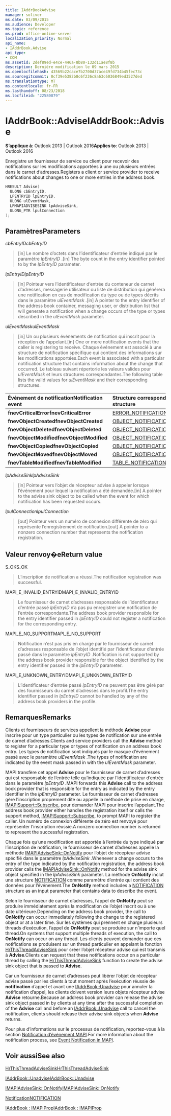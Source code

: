 ```yaml
---
title: IAddrBookAdvise
manager: soliver
ms.date: 03/09/2015
ms.audience: Developer
ms.topic: reference
ms.prod: office-online-server
localization_priority: Normal
api_name:
- IAddrBook.Advise
api_type:
- COM
ms.assetid: 2def89ed-e4ce-446a-8b80-132d11ae8f8b
description: Dernière modification le 09 mars 2015
ms.openlocfilehash: 43569b22cace7b2700d37ace49fd734b45fec73c
ms.sourcegitcommit: 0cf39e5382b8c6f236c8a63c6036849ed3527ded
ms.translationtype: MT
ms.contentlocale: fr-FR
ms.lasthandoff: 08/23/2018
ms.locfileid: "22580879"
---
```

# <a name="iaddrbookadvise"></a><span data-ttu-id="42f9f-103">IAddrBook::Advise</span><span class="sxs-lookup"><span data-stu-id="42f9f-103">IAddrBook::Advise</span></span>

  
  
<span data-ttu-id="42f9f-104">**S’applique à**: Outlook 2013 | Outlook 2016</span><span class="sxs-lookup"><span data-stu-id="42f9f-104">**Applies to**: Outlook 2013 | Outlook 2016</span></span> 
  
<span data-ttu-id="42f9f-105">Enregistre un fournisseur de service ou client pour recevoir des notifications sur les modifications apportées à une ou plusieurs entrées dans le carnet d’adresses.</span><span class="sxs-lookup"><span data-stu-id="42f9f-105">Registers a client or service provider to receive notifications about changes to one or more entries in the address book.</span></span>
  
```cpp
HRESULT Advise(
  ULONG cbEntryID,
  LPENTRYID lpEntryID,
  ULONG ulEventMask,
  LPMAPIADVISESINK lpAdviseSink,
  ULONG_PTR lpulConnection
);
```

## <a name="parameters"></a><span data-ttu-id="42f9f-106">Paramètres</span><span class="sxs-lookup"><span data-stu-id="42f9f-106">Parameters</span></span>

 <span data-ttu-id="42f9f-107">_cbEntryID_</span><span class="sxs-lookup"><span data-stu-id="42f9f-107">_cbEntryID_</span></span>
  
> <span data-ttu-id="42f9f-108">[in] Le nombre d’octets dans l’identificateur d’entrée indiqué par le paramètre _lpEntryID_ .</span><span class="sxs-lookup"><span data-stu-id="42f9f-108">[in] The byte count in the entry identifier pointed to by the  _lpEntryID_ parameter.</span></span> 
    
 <span data-ttu-id="42f9f-109">_lpEntryID_</span><span class="sxs-lookup"><span data-stu-id="42f9f-109">_lpEntryID_</span></span>
  
> <span data-ttu-id="42f9f-110">[in] Pointeur vers l’identificateur d’entrée du conteneur de carnet d’adresses, messagerie utilisateur ou liste de distribution qui générera une notification en cas de modification du type ou de types décrits dans le paramètre _ulEventMask_ .</span><span class="sxs-lookup"><span data-stu-id="42f9f-110">[in] A pointer to the entry identifier of the address book container, messaging user, or distribution list that will generate a notification when a change occurs of the type or types described in the  _ulEventMask_ parameter.</span></span> 
    
 <span data-ttu-id="42f9f-111">_ulEventMask_</span><span class="sxs-lookup"><span data-stu-id="42f9f-111">_ulEventMask_</span></span>
  
> <span data-ttu-id="42f9f-112">[in] Un ou plusieurs événements de notification qui inscrit pour la réception de l’appelant.</span><span class="sxs-lookup"><span data-stu-id="42f9f-112">[in] One or more notification events that the caller is registering to receive.</span></span> <span data-ttu-id="42f9f-113">Chaque événement est associé à une structure de notification spécifique qui contient des informations sur les modifications apportées.</span><span class="sxs-lookup"><span data-stu-id="42f9f-113">Each event is associated with a particular notification structure that contains information about the change that occurred.</span></span> <span data-ttu-id="42f9f-114">Le tableau suivant répertorie les valeurs valides pour _ulEventMask_ et leurs structures correspondantes.</span><span class="sxs-lookup"><span data-stu-id="42f9f-114">The following table lists the valid values for  _ulEventMask_ and their corresponding structures.</span></span> 
    
|<span data-ttu-id="42f9f-115">**Événement de notification**</span><span class="sxs-lookup"><span data-stu-id="42f9f-115">**Notification event**</span></span>|<span data-ttu-id="42f9f-116">**Structure correspondante**</span><span class="sxs-lookup"><span data-stu-id="42f9f-116">**Corresponding structure**</span></span>|
|:-----|:-----|
|<span data-ttu-id="42f9f-117">**fnevCriticalError**</span><span class="sxs-lookup"><span data-stu-id="42f9f-117">**fnevCriticalError**</span></span> <br/> |[<span data-ttu-id="42f9f-118">ERROR_NOTIFICATION</span><span class="sxs-lookup"><span data-stu-id="42f9f-118">ERROR_NOTIFICATION</span></span>](error_notification.md) <br/> |
|<span data-ttu-id="42f9f-119">**fnevObjectCreated**</span><span class="sxs-lookup"><span data-stu-id="42f9f-119">**fnevObjectCreated**</span></span> <br/> |[<span data-ttu-id="42f9f-120">OBJECT_NOTIFICATION</span><span class="sxs-lookup"><span data-stu-id="42f9f-120">OBJECT_NOTIFICATION</span></span>](object_notification.md) <br/> |
|<span data-ttu-id="42f9f-121">**fnevObjectDeleted**</span><span class="sxs-lookup"><span data-stu-id="42f9f-121">**fnevObjectDeleted**</span></span> <br/> |[<span data-ttu-id="42f9f-122">OBJECT_NOTIFICATION</span><span class="sxs-lookup"><span data-stu-id="42f9f-122">OBJECT_NOTIFICATION</span></span>](object_notification.md) <br/> |
|<span data-ttu-id="42f9f-123">**fnevObjectModified**</span><span class="sxs-lookup"><span data-stu-id="42f9f-123">**fnevObjectModified**</span></span> <br/> |[<span data-ttu-id="42f9f-124">OBJECT_NOTIFICATION</span><span class="sxs-lookup"><span data-stu-id="42f9f-124">OBJECT_NOTIFICATION</span></span>](object_notification.md) <br/> |
|<span data-ttu-id="42f9f-125">**fnevObjectCopied**</span><span class="sxs-lookup"><span data-stu-id="42f9f-125">**fnevObjectCopied**</span></span> <br/> |[<span data-ttu-id="42f9f-126">OBJECT_NOTIFICATION</span><span class="sxs-lookup"><span data-stu-id="42f9f-126">OBJECT_NOTIFICATION</span></span>](object_notification.md) <br/> |
|<span data-ttu-id="42f9f-127">**fnevObjectMoved**</span><span class="sxs-lookup"><span data-stu-id="42f9f-127">**fnevObjectMoved**</span></span> <br/> |[<span data-ttu-id="42f9f-128">OBJECT_NOTIFICATION</span><span class="sxs-lookup"><span data-stu-id="42f9f-128">OBJECT_NOTIFICATION</span></span>](object_notification.md) <br/> |
|<span data-ttu-id="42f9f-129">**fnevTableModified**</span><span class="sxs-lookup"><span data-stu-id="42f9f-129">**fnevTableModified**</span></span> <br/> |[<span data-ttu-id="42f9f-130">TABLE_NOTIFICATION</span><span class="sxs-lookup"><span data-stu-id="42f9f-130">TABLE_NOTIFICATION</span></span>](table_notification.md) <br/> |
   
 <span data-ttu-id="42f9f-131">_lpAdviseSink_</span><span class="sxs-lookup"><span data-stu-id="42f9f-131">_lpAdviseSink_</span></span>
  
> <span data-ttu-id="42f9f-132">[in] Pointeur vers l’objet de récepteur advise à appeler lorsque l’événement pour lequel la notification a été demandée.</span><span class="sxs-lookup"><span data-stu-id="42f9f-132">[in] A pointer to the advise sink object to be called when the event for which notification has been requested occurs.</span></span>
    
 <span data-ttu-id="42f9f-133">_lpulConnection_</span><span class="sxs-lookup"><span data-stu-id="42f9f-133">_lpulConnection_</span></span>
  
> <span data-ttu-id="42f9f-134">[out] Pointeur vers un numéro de connexion différente de zéro qui représente l’enregistrement de notification.</span><span class="sxs-lookup"><span data-stu-id="42f9f-134">[out] A pointer to a nonzero connection number that represents the notification registration.</span></span>
    
## <a name="return-value"></a><span data-ttu-id="42f9f-135">Valeur renvoy�e</span><span class="sxs-lookup"><span data-stu-id="42f9f-135">Return value</span></span>

<span data-ttu-id="42f9f-136">S_OK</span><span class="sxs-lookup"><span data-stu-id="42f9f-136">S_OK</span></span> 
  
> <span data-ttu-id="42f9f-137">L’inscription de notification a réussi.</span><span class="sxs-lookup"><span data-stu-id="42f9f-137">The notification registration was successful.</span></span>
    
<span data-ttu-id="42f9f-138">MAPI_E_INVALID_ENTRYID</span><span class="sxs-lookup"><span data-stu-id="42f9f-138">MAPI_E_INVALID_ENTRYID</span></span> 
  
> <span data-ttu-id="42f9f-139">Le fournisseur de carnet d’adresses responsable de l’identificateur d’entrée passé _lpEntryID_ n’a pas pu enregistrer une notification de l’entrée correspondante.</span><span class="sxs-lookup"><span data-stu-id="42f9f-139">The address book provider responsible for the entry identifier passed in  _lpEntryID_ could not register a notification for the corresponding entry.</span></span> 
    
<span data-ttu-id="42f9f-140">MAPI_E_NO_SUPPORT</span><span class="sxs-lookup"><span data-stu-id="42f9f-140">MAPI_E_NO_SUPPORT</span></span> 
  
> <span data-ttu-id="42f9f-141">Notification n’est pas pris en charge par le fournisseur de carnet d’adresses responsable de l’objet identifié par l’identificateur d’entrée passé dans le paramètre _lpEntryID_ .</span><span class="sxs-lookup"><span data-stu-id="42f9f-141">Notification is not supported by the address book provider responsible for the object identified by the entry identifier passed in the  _lpEntryID_ parameter.</span></span> 
    
<span data-ttu-id="42f9f-142">MAPI_E_UNKNOWN_ENTRYID</span><span class="sxs-lookup"><span data-stu-id="42f9f-142">MAPI_E_UNKNOWN_ENTRYID</span></span> 
  
> <span data-ttu-id="42f9f-143">L’identificateur d’entrée passé _lpEntryID_ ne peuvent pas être géré par des fournisseurs du carnet d’adresses dans le profil.</span><span class="sxs-lookup"><span data-stu-id="42f9f-143">The entry identifier passed in  _lpEntryID_ cannot be handled by any of the address book providers in the profile.</span></span> 
    
## <a name="remarks"></a><span data-ttu-id="42f9f-144">Remarques</span><span class="sxs-lookup"><span data-stu-id="42f9f-144">Remarks</span></span>

<span data-ttu-id="42f9f-145">Clients et fournisseurs de services appellent la méthode **Advise** pour inscrire pour un type particulier ou les types de notification sur une entrée de carnet d’adresses.</span><span class="sxs-lookup"><span data-stu-id="42f9f-145">Clients and service providers call the **Advise** method to register for a particular type or types of notification on an address book entry.</span></span> <span data-ttu-id="42f9f-146">Les types de notification sont indiqués par le masque d’événement passé avec le paramètre _ulEventMask_ .</span><span class="sxs-lookup"><span data-stu-id="42f9f-146">The types of notification are indicated by the event mask passed in with the  _ulEventMask_ parameter.</span></span> 
  
<span data-ttu-id="42f9f-147">MAPI transfère cet appel **Advise** pour le fournisseur de carnet d’adresses qui est responsable de l’entrée telle qu’indiquée par l’identificateur d’entrée dans le paramètre _lpEntryID_ .</span><span class="sxs-lookup"><span data-stu-id="42f9f-147">MAPI forwards this **Advise** call to the address book provider that is responsible for the entry as indicated by the entry identifier in the  _lpEntryID_ parameter.</span></span> <span data-ttu-id="42f9f-148">Le fournisseur de carnet d’adresses gère l’inscription proprement dite ou appelle la méthode de prise en charge, [IMAPISupport::Subscribe](imapisupport-subscribe.md), pour demander MAPI pour inscrire l’appelant.</span><span class="sxs-lookup"><span data-stu-id="42f9f-148">The address book provider either handles the registration itself or calls the support method, [IMAPISupport::Subscribe](imapisupport-subscribe.md), to prompt MAPI to register the caller.</span></span> <span data-ttu-id="42f9f-149">Un numéro de connexion différente de zéro est renvoyé pour représenter l’inscription réussie.</span><span class="sxs-lookup"><span data-stu-id="42f9f-149">A nonzero connection number is returned to represent the successful registration.</span></span>
  
<span data-ttu-id="42f9f-150">Chaque fois qu’une modification est apportée à l’entrée du type indiqué par l’inscription de notification, le fournisseur de carnet d’adresses appelle la méthode [IMAPIAdviseSink::OnNotify](imapiadvisesink-onnotify.md) pour l’objet de récepteur advise spécifié dans le paramètre _lpAdviseSink_ .</span><span class="sxs-lookup"><span data-stu-id="42f9f-150">Whenever a change occurs to the entry of the type indicated by the notification registration, the address book provider calls the [IMAPIAdviseSink::OnNotify](imapiadvisesink-onnotify.md) method for the advise sink object specified in the  _lpAdviseSink_ parameter.</span></span> <span data-ttu-id="42f9f-151">La méthode **OnNotify** inclut une structure [NOTIFICATION](notification.md) comme paramètre d’entrée qui contient des données pour l’événement.</span><span class="sxs-lookup"><span data-stu-id="42f9f-151">The **OnNotify** method includes a [NOTIFICATION](notification.md) structure as an input parameter that contains data to describe the event.</span></span> 
  
<span data-ttu-id="42f9f-152">Selon le fournisseur de carnet d’adresses, l’appel de **OnNotify** peut se produire immédiatement après la modification de l’objet inscrit ou à une date ultérieure.</span><span class="sxs-lookup"><span data-stu-id="42f9f-152">Depending on the address book provider, the call to **OnNotify** can occur immediately following the change to the registered object or at a later time.</span></span> <span data-ttu-id="42f9f-153">Sur les systèmes qui prennent en charge plusieurs threads d’exécution, l’appel de **OnNotify** peut se produire sur n’importe quel thread.</span><span class="sxs-lookup"><span data-stu-id="42f9f-153">On systems that support multiple threads of execution, the call to **OnNotify** can occur on any thread.</span></span> <span data-ttu-id="42f9f-154">Les clients peuvent demander que ces notifications se produisent sur un thread particulier en appelant la fonction [HrThisThreadAdviseSink](hrthisthreadadvisesink.md) pour créer l’objet récepteur advise qui est transmis à **Advise**.</span><span class="sxs-lookup"><span data-stu-id="42f9f-154">Clients can request that these notifications occur on a particular thread by calling the [HrThisThreadAdviseSink](hrthisthreadadvisesink.md) function to create the advise sink object that is passed to **Advise**.</span></span> 
  
<span data-ttu-id="42f9f-155">Car un fournisseur de carnet d’adresses peut libérer l’objet de récepteur advise passé par les clients à tout moment après l’exécution réussie de **notification** d’appel et avant une [IAddrBook::Unadvise](iaddrbook-unadvise.md) pour annuler la notification d’appel, les clients doivent version leurs objets récepteur advise **Advise** retourne.</span><span class="sxs-lookup"><span data-stu-id="42f9f-155">Because an address book provider can release the advise sink object passed in by clients at any time after the successful completion of the **Advise** call and before an [IAddrBook::Unadvise](iaddrbook-unadvise.md) call to cancel the notification, clients should release their advise sink objects when **Advise** returns.</span></span> 
  
<span data-ttu-id="42f9f-156">Pour plus d’informations sur le processus de notification, reportez-vous à la section [Notification d’événement MAPI](event-notification-in-mapi.md).</span><span class="sxs-lookup"><span data-stu-id="42f9f-156">For more information about the notification process, see [Event Notification in MAPI](event-notification-in-mapi.md).</span></span>
  
## <a name="see-also"></a><span data-ttu-id="42f9f-157">Voir aussi</span><span class="sxs-lookup"><span data-stu-id="42f9f-157">See also</span></span>



[<span data-ttu-id="42f9f-158">HrThisThreadAdviseSink</span><span class="sxs-lookup"><span data-stu-id="42f9f-158">HrThisThreadAdviseSink</span></span>](hrthisthreadadvisesink.md)
  
[<span data-ttu-id="42f9f-159">IAddrBook::Unadvise</span><span class="sxs-lookup"><span data-stu-id="42f9f-159">IAddrBook::Unadvise</span></span>](iaddrbook-unadvise.md)
  
[<span data-ttu-id="42f9f-160">IMAPIAdviseSink::OnNotify</span><span class="sxs-lookup"><span data-stu-id="42f9f-160">IMAPIAdviseSink::OnNotify</span></span>](imapiadvisesink-onnotify.md)
  
[<span data-ttu-id="42f9f-161">Notification</span><span class="sxs-lookup"><span data-stu-id="42f9f-161">NOTIFICATION</span></span>](notification.md)
  
[<span data-ttu-id="42f9f-162">IAddrBook : IMAPIProp</span><span class="sxs-lookup"><span data-stu-id="42f9f-162">IAddrBook : IMAPIProp</span></span>](iaddrbookimapiprop.md)

